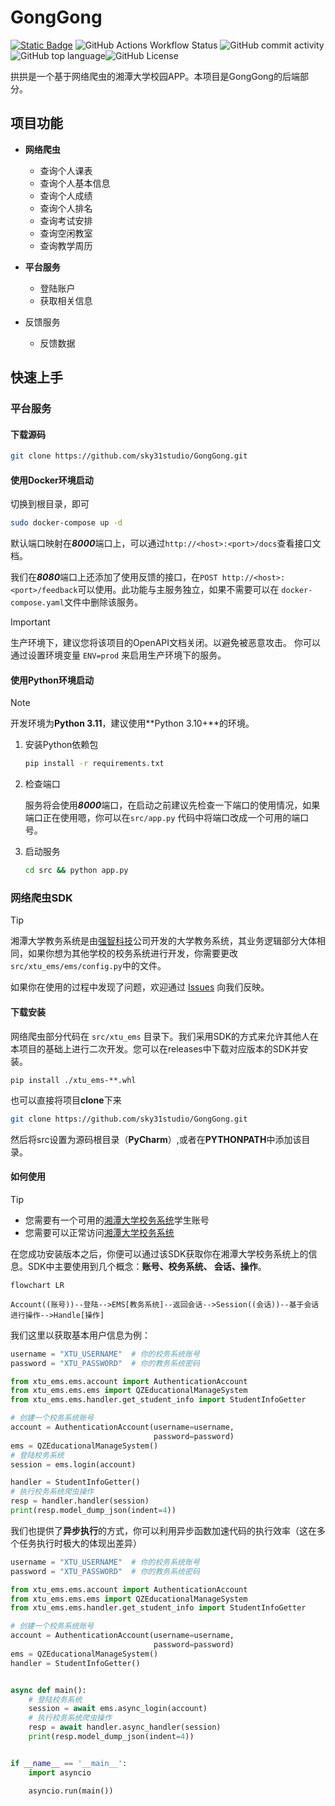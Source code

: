 # GongGong

[![Static Badge](https://img.shields.io/badge/sky31%20studio-red)](https://github.com/sky31studio) ![GitHub Actions Workflow Status](https://img.shields.io/github/actions/workflow/status/sky31studio/GongGong/xtu-ems-sdk-test.yml)  ![GitHub commit activity](https://img.shields.io/github/commit-activity/w/sky31studio/GongGong)![GitHub top language](https://img.shields.io/github/languages/top/sky31studio/GongGong)![GitHub License](https://img.shields.io/github/license/sky31studio/GongGong)

拱拱是一个基于网络爬虫的湘潭大学校园APP。本项目是GongGong的后端部分。

## 项目功能

- **网络爬虫**
    - 查询个人课表
    - 查询个人基本信息
    - 查询个人成绩
    - 查询个人排名
    - 查询考试安排
    - 查询空闲教室
    - 查询教学周历

- **平台服务**
    - 登陆账户
  - 获取相关信息
- 反馈服务
    - 反馈数据

## 快速上手

### 平台服务

#### 下载源码

```bash
git clone https://github.com/sky31studio/GongGong.git
```

#### 使用Docker环境启动

切换到根目录，即可

```bash
sudo docker-compose up -d
```

默认端口映射在***8000***端口上，可以通过`http://<host>:<port>/docs`查看接口文档。

我们在***8080***端口上还添加了使用反馈的接口，在`POST http://<host>:<port>/feedback`可以使用。此功能与主服务独立，如果不需要可以在
`docker-compose.yaml`文件中删除该服务。

> [!Important]
> 生产环境下，建议您将该项目的OpenAPI文档关闭。以避免被恶意攻击。
> 你可以通过设置环境变量 `ENV=prod` 来启用生产环境下的服务。

#### 使用Python环境启动

> [!Note]
>
> 开发环境为**Python 3.11**，建议使用**Python 3.10+**的环境。

1. 安装Python依赖包

   ```bash
   pip install -r requirements.txt
   ```

2. 检查端口

   服务将会使用***8000***端口，在启动之前建议先检查一下端口的使用情况，如果端口正在使用嗯，你可以在`src/app.py`
   代码中将端口改成一个可用的端口号。

3. 启动服务

   ```bash
   cd src && python app.py
   ```

### 网络爬虫SDK

> [!Tip]
>
> 湘潭大学教务系统是由[强智科技](https://www.qzdatasoft.com/)公司开发的大学教务系统，其业务逻辑部分大体相同，如果你想为其他学校的校务系统进行开发，你需要更改
`src/xtu_ems/ems/config.py`中的文件。
>
> 如果你在使用的过程中发现了问题，欢迎通过 [Issues](https://github.com/sky31studio/GongGong/issues) 向我们反映。

#### 下载安装

网络爬虫部分代码在 `src/xtu_ems` 目录下。我们采用SDK的方式来允许其他人在本项目的基础上进行二次开发。您可以在releases中下载对应版本的SDK并安装。

```shell
pip install ./xtu_ems-**.whl
```

也可以直接将项目**clone**下来

```bash
git clone https://github.com/sky31studio/GongGong.git
```

然后将src设置为源码根目录（**PyCharm**）,或者在**PYTHONPATH**中添加该目录。

#### 如何使用

> [!TIP]
>
> - 您需要有一个可用的[湘潭大学校务系统](https://jwxt.xtu.edu.cn/jsxsd)学生账号
>- 您需要可以正常访问[湘潭大学校务系统](https://jwxt.xtu.edu.cn/jsxsd)

在您成功安装版本之后，你便可以通过该SDK获取你在湘潭大学校务系统上的信息。SDK中主要使用到几个概念：**账号、校务系统、
会话、操作**。

```mermaid
flowchart LR

Account((账号))--登陆-->EMS[教务系统]--返回会话-->Session((会话))--基于会话进行操作-->Handle[操作]
```

我们这里以获取基本用户信息为例：

```python
username = "XTU_USERNAME"  # 你的校务系统账号
password = "XTU_PASSWORD"  # 你的教务系统密码

from xtu_ems.ems.account import AuthenticationAccount
from xtu_ems.ems.ems import QZEducationalManageSystem
from xtu_ems.ems.handler.get_student_info import StudentInfoGetter

# 创建一个校务系统账号
account = AuthenticationAccount(username=username,
                                password=password)
ems = QZEducationalManageSystem()
# 登陆校务系统
session = ems.login(account)

handler = StudentInfoGetter()
# 执行校务系统爬虫操作
resp = handler.handler(session)
print(resp.model_dump_json(indent=4))
```

我们也提供了**异步执行**的方式，你可以利用异步函数加速代码的执行效率（这在多个任务执行时极大的体现出差异）

```python
username = "XTU_USERNAME"  # 你的校务系统账号
password = "XTU_PASSWORD"  # 你的教务系统密码

from xtu_ems.ems.account import AuthenticationAccount
from xtu_ems.ems.ems import QZEducationalManageSystem
from xtu_ems.ems.handler.get_student_info import StudentInfoGetter

# 创建一个校务系统账号
account = AuthenticationAccount(username=username,
                                password=password)
ems = QZEducationalManageSystem()
handler = StudentInfoGetter()


async def main():
    # 登陆校务系统
    session = await ems.async_login(account)
    # 执行校务系统爬虫操作
    resp = await handler.async_handler(session)
    print(resp.model_dump_json(indent=4))


if __name__ == '__main__':
    import asyncio

    asyncio.run(main())
```

